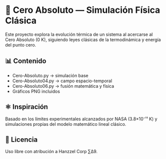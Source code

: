# 🧊 Cero Absoluto — Simulación Física Clásica

Este proyecto explora la evolución térmica de un sistema al acercarse al Cero Absoluto (0 K),
siguiendo leyes clásicas de la termodinámica y energía del punto cero.

## 📊 Contenido
- Cero-Absoluto.py → simulación base
- Cero-Absoluto04.py → campo espacio-temporal
- Cero-Absoluto06.py → fusión matemática y física
- Gráficos PNG incluidos

## ⚛️ Inspiración
Basado en los límites experimentales alcanzados por NASA (3.8×10⁻¹¹ K) y simulaciones propias
del modelo matemático lineal clásico.

## 📜 Licencia
Uso libre con atribución a Hanzzel Corp ∑Δ9.
